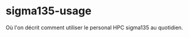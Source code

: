 sigma135-usage
==============

Où l'on décrit comment utiliser le personal HPC sigma135 au quotidien.
